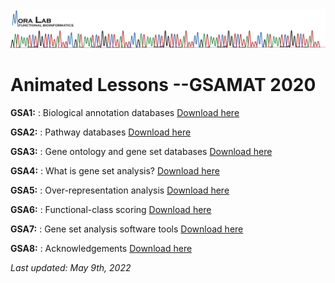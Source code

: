 <img src="https://github.com/mora-lab/mora-lab.github.io/blob/master/picture/MORALAB_Banner.png">

# Animated Lessons --GSAMAT 2020

**GSA1:** : Biological annotation databases [Download here](https://github.com/gsa-central/animations/blob/main/GSAMAT2020/GSA1.mp4)

**GSA2:** : Pathway databases [Download here](https://github.com/gsa-central/animations/tree/main/GSAMAT2020/GSA2.mp4)

**GSA3:** : Gene ontology and gene set databases [Download here](https://github.com/gsa-central/animations/tree/main/GSAMAT2020/GSA3.mp4)

**GSA4:** : What is gene set analysis? [Download here](https://github.com/gsa-central/animations/tree/main/GSAMAT2020/GSA4.mp4)

**GSA5:** : Over-representation analysis [Download here](https://github.com/gsa-central/animations/tree/main/GSAMAT2020/GSA5.mp4)

**GSA6:** : Functional-class scoring [Download here](https://github.com/gsa-central/animations/tree/main/GSAMAT2020/GSA6.mp4)

**GSA7:** : Gene set analysis software tools [Download here](https://github.com/gsa-central/animations/tree/main/GSAMAT2020/GSA7.mp4)

**GSA8:** : Acknowledgements [Download here](https://github.com/gsa-central/animations/tree/main/GSAMAT2020/GSA8.mp4)

*Last updated: May 9th, 2022*
